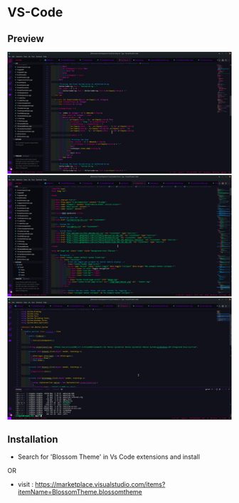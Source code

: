 # VS-Code

## Preview

![](images/screenshot01.png)
![](images/screenshot02.png)
![](images/screenshot03.png)

## Installation

- Search for 'Blossom Theme' in Vs Code extensions and install

OR

- visit : https://marketplace.visualstudio.com/items?itemName=BlossomTheme.blossomtheme

